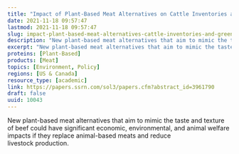 ```yaml
---
title: "Impact of Plant-Based Meat Alternatives on Cattle Inventories and Greenhouse Gas Emissions"
date: 2021-11-18 09:57:47
lastmod: 2021-11-18 09:57:47
slug: impact-plant-based-meat-alternatives-cattle-inventories-and-greenhouse-gas-emissions
description: "New plant-based meat alternatives that aim to mimic the taste and texture of beef could have significant economic, environmental, and animal welfare impacts if they replace animal-based meats and reduce livestock&nbsp;production."
excerpt: "New plant-based meat alternatives that aim to mimic the taste and texture of beef could have significant economic, environmental, and animal welfare impacts if they replace animal-based meats and reduce livestock&nbsp;production."
proteins: [Plant-Based]
products: [Meat]
topics: [Environment, Policy]
regions: [US & Canada]
resource_type: [academic]
link: https://papers.ssrn.com/sol3/papers.cfm?abstract_id=3961790
draft: false
uuid: 10043
---
```

New plant-based meat alternatives that aim to mimic the taste and
texture of beef could have significant economic, environmental, and
animal welfare impacts if they replace animal-based meats and reduce
livestock production.
